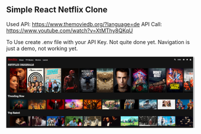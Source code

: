 ## Simple React Netflix Clone

Used API: https://www.themoviedb.org/?language=de
API Call: https://www.youtube.com/watch?v=XtMThy8QKqU

To Use create .env file with your API Key.
Not quite done yet. Navigation is just a demo, not working yet.

![Screenshot][screen]

[screen]: https://github.com/muench-develops/netflix-clone/blob/master/netflix-clone.PNG?raw=true "Logo Title Text 2"
